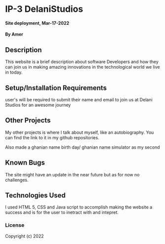 # IP-3 DelaniStudios
#### Site deployment, Mar-17-2022
#### By Amer
## Description
This website is a brief description about software Developers and how they can join us in making amazing innovations in the technological world we live in today.
## Setup/Installation Requirements
user's will be required to submit their name and email to join us at Delani Studios for an awesome journey 
## Other Projects
My other projects is where I talk about myself, like an autobiography. You can find the link to it in my github repositories.

Also made a ghanian name birth day/ ghanian name simulator as my second
## Known Bugs
The site might have an update in the near future but as for now no challenges.
## Technologies Used
I used HTML 5, CSS and Java script to accomplish making the website a success and is for the user to inetract with and intepret. 
### License
Copyright (c) 2022 

